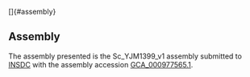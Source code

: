 []{#assembly}

Assembly
--------

The assembly presented is the Sc\_YJM1399\_v1 assembly submitted to
[INSDC](http://www.insdc.org) with the assembly accession
[GCA\_000977565.1](http://www.ebi.ac.uk/ena/data/view/GCA_000977565.1).
